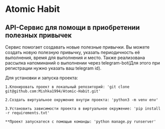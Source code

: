 # Atomic Habit
## API-Сервис для помощи в приобретении полезных привычек

Сервис помогает создавать новые полезные привычки. Вы можете создать новую полезную привычку,
указать периодичность её выполнения, время для выполнения и место. Также реализована рассылка
напоминаний о выполнении через telegram-bot(Для этого при регистрации нужно указать ваш telegram id).

Для установки и запуска проекта:

    1.Клонировать проект в локальный репозиторий: 'git clone git@github.com:Mishka1994/Atomic-Habit.git'
    
    2.Создать виртуальное окружение внутри проекта: 'python3 -m venv env'
    
    3.Установить зависимости проекта в виртуальное окружение: 'pip install -r requirements.txt'

    **Проект запускатеся с помощью команды: 'python manage.py runserver'
